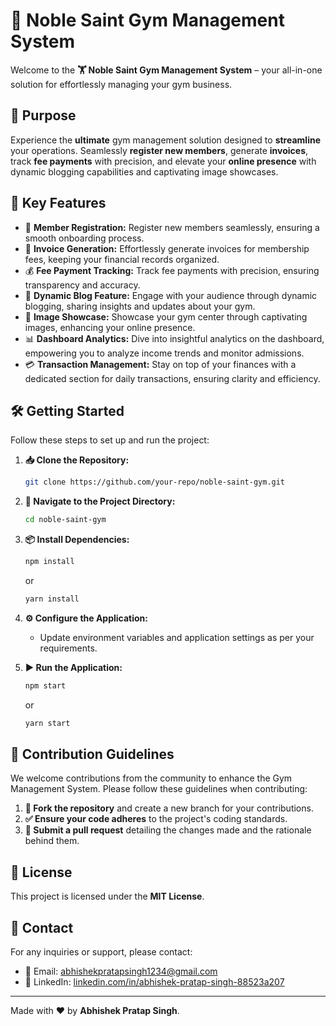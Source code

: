 # 🚀 Noble Saint Gym Management System

Welcome to the **🏋️ Noble Saint Gym Management System** – your all-in-one solution for effortlessly managing your gym business.

## 🎯 Purpose
Experience the **ultimate** gym management solution designed to **streamline** your operations. Seamlessly **register new members**, generate **invoices**, track **fee payments** with precision, and elevate your **online presence** with dynamic blogging capabilities and captivating image showcases.

## 🔑 Key Features
- 📝 **Member Registration:** Register new members seamlessly, ensuring a smooth onboarding process.
- 📄 **Invoice Generation:** Effortlessly generate invoices for membership fees, keeping your financial records organized.
- 💰 **Fee Payment Tracking:** Track fee payments with precision, ensuring transparency and accuracy.
- 📰 **Dynamic Blog Feature:** Engage with your audience through dynamic blogging, sharing insights and updates about your gym.
- 📸 **Image Showcase:** Showcase your gym center through captivating images, enhancing your online presence.
- 📊 **Dashboard Analytics:** Dive into insightful analytics on the dashboard, empowering you to analyze income trends and monitor admissions.
- 💳 **Transaction Management:** Stay on top of your finances with a dedicated section for daily transactions, ensuring clarity and efficiency.

## 🛠️ Getting Started
Follow these steps to set up and run the project:

1. **📥 Clone the Repository:**
   ```sh
   git clone https://github.com/your-repo/noble-saint-gym.git
   ```

2. **📂 Navigate to the Project Directory:**
   ```sh
   cd noble-saint-gym
   ```

3. **📦 Install Dependencies:**
   ```sh
   npm install
   ```
   or
   ```sh
   yarn install
   ```

4. **⚙️ Configure the Application:**
   - Update environment variables and application settings as per your requirements.

5. **▶️ Run the Application:**
   ```sh
   npm start
   ```
   or
   ```sh
   yarn start
   ```

## 🤝 Contribution Guidelines
We welcome contributions from the community to enhance the Gym Management System. Please follow these guidelines when contributing:

1. **🔀 Fork the repository** and create a new branch for your contributions.
2. **✅ Ensure your code adheres** to the project's coding standards.
3. **📩 Submit a pull request** detailing the changes made and the rationale behind them.

## 📜 License
This project is licensed under the **MIT License**.

## 📩 Contact
For any inquiries or support, please contact:
- 📧 Email: abhishekpratapsingh1234@gmail.com
- 🔗 LinkedIn: [linkedin.com/in/abhishek-pratap-singh-88523a207](www.linkedin.com/in/abhishek-pratap-singh-88523a207)

---
Made with ❤️ by **Abhishek Pratap Singh**.

